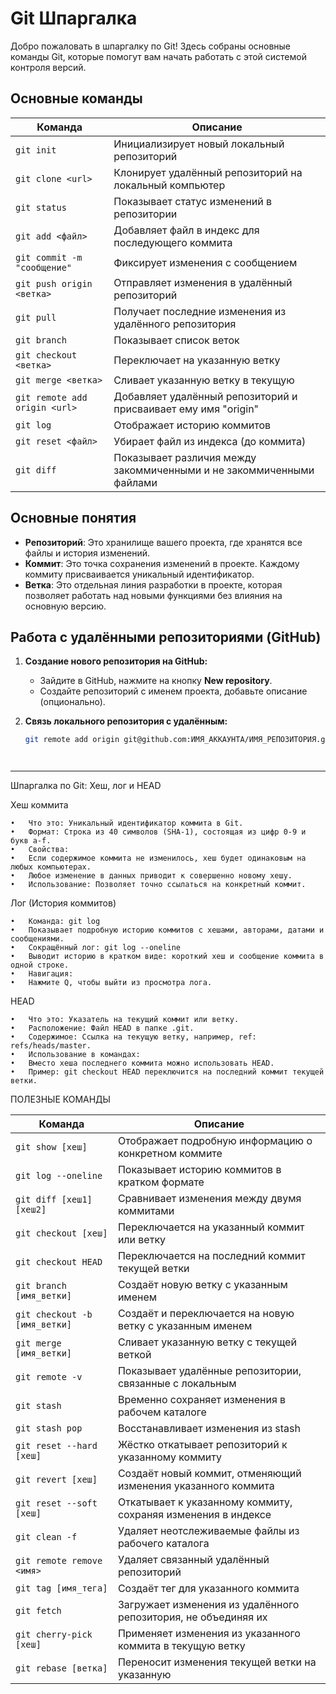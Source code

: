 # Git Шпаргалка

Добро пожаловать в шпаргалку по Git! Здесь собраны основные команды Git, которые помогут вам начать работать с этой системой контроля версий.

## Основные команды

| Команда                             | Описание                                                               |
|-------------------------------------|------------------------------------------------------------------------|
| `git init`                          | Инициализирует новый локальный репозиторий                             |
| `git clone <url>`                   | Клонирует удалённый репозиторий на локальный компьютер                 |
| `git status`                        | Показывает статус изменений в репозитории                              |
| `git add <файл>`                    | Добавляет файл в индекс для последующего коммита                       |
| `git commit -m "сообщение"`         | Фиксирует изменения с сообщением                                       |
| `git push origin <ветка>`           | Отправляет изменения в удалённый репозиторий                           |
| `git pull`                          | Получает последние изменения из удалённого репозитория                 |
| `git branch`                        | Показывает список веток                                                |
| `git checkout <ветка>`              | Переключает на указанную ветку                                         |
| `git merge <ветка>`                 | Сливает указанную ветку в текущую                                      |
| `git remote add origin <url>`       | Добавляет удалённый репозиторий и присваивает ему имя "origin"          |
| `git log`                           | Отображает историю коммитов                                            |
| `git reset <файл>`                  | Убирает файл из индекса (до коммита)                                   |
| `git diff`                          | Показывает различия между закоммиченными и не закоммиченными файлами   |

## Основные понятия

- **Репозиторий**: Это хранилище вашего проекта, где хранятся все файлы и история изменений.
- **Коммит**: Это точка сохранения изменений в проекте. Каждому коммиту присваивается уникальный идентификатор.
- **Ветка**: Это отдельная линия разработки в проекте, которая позволяет работать над новыми функциями без влияния на основную версию.

## Работа с удалёнными репозиториями (GitHub)

1. **Создание нового репозитория на GitHub:**
   - Зайдите в GitHub, нажмите на кнопку **New repository**.
   - Создайте репозиторий с именем проекта, добавьте описание (опционально).
   
2. **Связь локального репозитория с удалённым:**
   ```bash
   git remote add origin git@github.com:ИМЯ_АККАУНТА/ИМЯ_РЕПОЗИТОРИЯ.git




___________________________________________________

Шпаргалка по Git: Хеш, лог и HEAD

Хеш коммита

	•	Что это: Уникальный идентификатор коммита в Git.
	•	Формат: Строка из 40 символов (SHA-1), состоящая из цифр 0-9 и букв a-f.
	•	Свойства:
	•	Если содержимое коммита не изменилось, хеш будет одинаковым на любых компьютерах.
	•	Любое изменение в данных приводит к совершенно новому хешу.
	•	Использование: Позволяет точно ссылаться на конкретный коммит.


Лог (История коммитов)

	•	Команда: git log
	•	Показывает подробную историю коммитов с хешами, авторами, датами и сообщениями.
	•	Сокращённый лог: git log --oneline
	•	Выводит историю в кратком виде: короткий хеш и сообщение коммита в одной строке.
	•	Навигация:
	•	Нажмите Q, чтобы выйти из просмотра лога.

HEAD

	•	Что это: Указатель на текущий коммит или ветку.
	•	Расположение: Файл HEAD в папке .git.
	•	Содержимое: Ссылка на текущую ветку, например, ref: refs/heads/master.
	•	Использование в командах:
	•	Вместо хеша последнего коммита можно использовать HEAD.
	•	Пример: git checkout HEAD переключится на последний коммит текущей ветки.


ПОЛЕЗНЫЕ КОМАНДЫ

| Команда                             | Описание                                                               |
|-------------------------------------|------------------------------------------------------------------------|
| `git show [хеш]`                    | Отображает подробную информацию о конкретном коммите                   |
| `git log --oneline`                 | Показывает историю коммитов в кратком формате                          |
| `git diff [хеш1] [хеш2]`            | Сравнивает изменения между двумя коммитами                             |
| `git checkout [хеш]`                | Переключается на указанный коммит или ветку                            |
| `git checkout HEAD`                 | Переключается на последний коммит текущей ветки                        |
| `git branch [имя_ветки]`            | Создаёт новую ветку с указанным именем                                 |
| `git checkout -b [имя_ветки]`       | Создаёт и переключается на новую ветку с указанным именем              |
| `git merge [имя_ветки]`             | Сливает указанную ветку с текущей веткой                               |
| `git remote -v`                     | Показывает удалённые репозитории, связанные с локальным                |
| `git stash`                         | Временно сохраняет изменения в рабочем каталоге                       |
| `git stash pop`                     | Восстанавливает изменения из stash                                     |
| `git reset --hard [хеш]`            | Жёстко откатывает репозиторий к указанному коммиту                     |
| `git revert [хеш]`                  | Создаёт новый коммит, отменяющий изменения указанного коммита          |
| `git reset --soft [хеш]`            | Откатывает к указанному коммиту, сохраняя изменения в индексе          |
| `git clean -f`                      | Удаляет неотслеживаемые файлы из рабочего каталога                     |
| `git remote remove <имя>`           | Удаляет связанный удалённый репозиторий                                |
| `git tag [имя_тега]`                | Создаёт тег для указанного коммита                                     |
| `git fetch`                         | Загружает изменения из удалённого репозитория, не объединяя их         |
| `git cherry-pick [хеш]`             | Применяет изменения из указанного коммита в текущую ветку              |
| `git rebase [ветка]`                | Переносит изменения текущей ветки на указанную                         |
